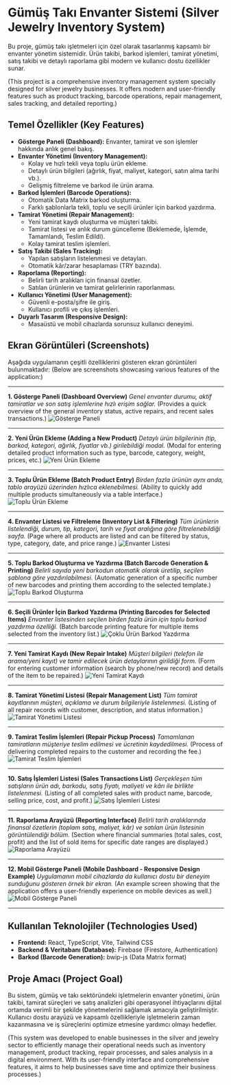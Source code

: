 # Gümüş Takı Envanter Sistemi (Silver Jewelry Inventory System)

Bu proje, gümüş takı işletmeleri için özel olarak tasarlanmış kapsamlı bir envanter yönetim sistemidir. Ürün takibi, barkod işlemleri, tamirat yönetimi, satış takibi ve detaylı raporlama gibi modern ve kullanıcı dostu özellikler sunar.

(This project is a comprehensive inventory management system specially designed for silver jewelry businesses. It offers modern and user-friendly features such as product tracking, barcode operations, repair management, sales tracking, and detailed reporting.)

## Temel Özellikler (Key Features)

*   **Gösterge Paneli (Dashboard):** Envanter, tamirat ve son işlemler hakkında anlık genel bakış.
*   **Envanter Yönetimi (Inventory Management):**
    *   Kolay ve hızlı tekli veya toplu ürün ekleme.
    *   Detaylı ürün bilgileri (ağırlık, fiyat, maliyet, kategori, satın alma tarihi vb.).
    *   Gelişmiş filtreleme ve barkod ile ürün arama.
*   **Barkod İşlemleri (Barcode Operations):**
    *   Otomatik Data Matrix barkod oluşturma.
    *   Farklı şablonlarla tekli, toplu ve seçili ürünler için barkod yazdırma.
*   **Tamirat Yönetimi (Repair Management):**
    *   Yeni tamirat kaydı oluşturma ve müşteri takibi.
    *   Tamirat listesi ve anlık durum güncelleme (Beklemede, İşlemde, Tamamlandı, Teslim Edildi).
    *   Kolay tamirat teslim işlemleri.
*   **Satış Takibi (Sales Tracking):**
    *   Yapılan satışların listelenmesi ve detayları.
    *   Otomatik kâr/zarar hesaplaması (TRY bazında).
*   **Raporlama (Reporting):**
    *   Belirli tarih aralıkları için finansal özetler.
    *   Satılan ürünlerin ve tamirat gelirlerinin raporlanması.
*   **Kullanıcı Yönetimi (User Management):**
    *   Güvenli e-posta/şifre ile giriş.
    *   Kullanıcı profili ve çıkış işlemleri.
*   **Duyarlı Tasarım (Responsive Design):**
    *   Masaüstü ve mobil cihazlarda sorunsuz kullanıcı deneyimi.

## Ekran Görüntüleri (Screenshots)

Aşağıda uygulamanın çeşitli özelliklerini gösteren ekran görüntüleri bulunmaktadır:
(Below are screenshots showcasing various features of the application:)

---

**1. Gösterge Paneli (Dashboard Overview)**
*Genel envanter durumu, aktif tamiratlar ve son satış işlemlerine hızlı erişim sağlar.*
(Provides a quick overview of the general inventory status, active repairs, and recent sales transactions.)
![Gösterge Paneli](showcase_screenshots/01-gosterge-paneli.png)

---

**2. Yeni Ürün Ekleme (Adding a New Product)**
*Detaylı ürün bilgilerinin (tip, barkod, kategori, ağırlık, fiyatlar vb.) girilebildiği modal.*
(Modal for entering detailed product information such as type, barcode, category, weight, prices, etc.)
![Yeni Ürün Ekleme](showcase_screenshots/02-yeni-urun-ekle.png)

---

**3. Toplu Ürün Ekleme (Batch Product Entry)**
*Birden fazla ürünün aynı anda, tablo arayüzü üzerinden hızlıca eklenebilmesi.*
(Ability to quickly add multiple products simultaneously via a table interface.)
![Toplu Ürün Ekleme](showcase_screenshots/03-toplu-urun-ekle.png)

---

**4. Envanter Listesi ve Filtreleme (Inventory List & Filtering)**
*Tüm ürünlerin listelendiği, durum, tip, kategori, tarih ve fiyat aralığına göre filtrelenebildiği sayfa.*
(Page where all products are listed and can be filtered by status, type, category, date, and price range.)
![Envanter Listesi](showcase_screenshots/04-envanter-yonetimi.png)

---

**5. Toplu Barkod Oluşturma ve Yazdırma (Batch Barcode Generation & Printing)**
*Belirli sayıda yeni barkodun otomatik olarak üretilip, seçilen şablona göre yazdırılabilmesi.*
(Automatic generation of a specific number of new barcodes and printing them according to the selected template.)
![Toplu Barkod Oluşturma](showcase_screenshots/05-toplu-barkod-olustur.png)

---

**6. Seçili Ürünler İçin Barkod Yazdırma (Printing Barcodes for Selected Items)**
*Envanter listesinden seçilen birden fazla ürün için toplu barkod yazdırma özelliği.*
(Batch barcode printing feature for multiple items selected from the inventory list.)
![Çoklu Ürün Barkod Yazdırma](showcase_screenshots/06-coklu-urun-barkod-yazdir.png)

---

**7. Yeni Tamirat Kaydı (New Repair Intake)**
*Müşteri bilgileri (telefon ile arama/yeni kayıt) ve tamir edilecek ürün detaylarının girildiği form.*
(Form for entering customer information (search by phone/new record) and details of the item to be repaired.)
![Yeni Tamirat Kaydı](showcase_screenshots/07-yeni-tamirat-kaydi.png)

---

**8. Tamirat Yönetimi Listesi (Repair Management List)**
*Tüm tamirat kayıtlarının müşteri, açıklama ve durum bilgileriyle listelenmesi.*
(Listing of all repair records with customer, description, and status information.)
![Tamirat Yönetimi Listesi](showcase_screenshots/08-tamirat-yonetimi-liste.png)

---

**9. Tamirat Teslim İşlemleri (Repair Pickup Process)**
*Tamamlanan tamiratların müşteriye teslim edilmesi ve ücretinin kaydedilmesi.*
(Process of delivering completed repairs to the customer and recording the fee.)
![Tamirat Teslim İşlemleri](showcase_screenshots/09-tamirat-teslim.png)

---

**10. Satış İşlemleri Listesi (Sales Transactions List)**
*Gerçekleşen tüm satışların ürün adı, barkodu, satış fiyatı, maliyeti ve kârı ile birlikte listelenmesi.*
(Listing of all completed sales with product name, barcode, selling price, cost, and profit.)
![Satış İşlemleri Listesi](showcase_screenshots/10-satis-islemleri.png)

---

**11. Raporlama Arayüzü (Reporting Interface)**
*Belirli tarih aralıklarında finansal özetlerin (toplam satış, maliyet, kâr) ve satılan ürün listesinin görüntülendiği bölüm.*
(Section where financial summaries (total sales, cost, profit) and the list of sold items for specific date ranges are displayed.)
![Raporlama Arayüzü](showcase_screenshots/11-raporlar.png)

---

**12. Mobil Gösterge Paneli (Mobile Dashboard - Responsive Design Example)**
*Uygulamanın mobil cihazlarda da kullanıcı dostu bir deneyim sunduğunu gösteren örnek bir ekran.*
(An example screen showing that the application offers a user-friendly experience on mobile devices as well.)
![Mobil Gösterge Paneli](showcase_screenshots/12-gosterge-paneli-mobil.png)

---

## Kullanılan Teknolojiler (Technologies Used)

*   **Frontend:** React, TypeScript, Vite, Tailwind CSS
*   **Backend & Veritabanı (Database):** Firebase (Firestore, Authentication)
*   **Barkod (Barcode Generation):** bwip-js (Data Matrix format)

## Proje Amacı (Project Goal)

Bu sistem, gümüş ve takı sektöründeki işletmelerin envanter yönetimi, ürün takibi, tamirat süreçleri ve satış analizleri gibi operasyonel ihtiyaçlarını dijital ortamda verimli bir şekilde yönetmelerini sağlamak amacıyla geliştirilmiştir. Kullanıcı dostu arayüzü ve kapsamlı özellikleriyle işletmelerin zaman kazanmasına ve iş süreçlerini optimize etmesine yardımcı olmayı hedefler.

(This system was developed to enable businesses in the silver and jewelry sector to efficiently manage their operational needs such as inventory management, product tracking, repair processes, and sales analysis in a digital environment. With its user-friendly interface and comprehensive features, it aims to help businesses save time and optimize their business processes.)
